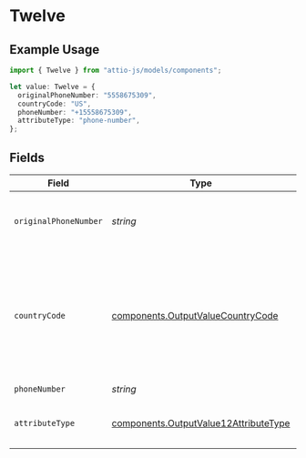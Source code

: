 # Twelve

## Example Usage

```typescript
import { Twelve } from "attio-js/models/components";

let value: Twelve = {
  originalPhoneNumber: "5558675309",
  countryCode: "US",
  phoneNumber: "+15558675309",
  attributeType: "phone-number",
};
```

## Fields

| Field                                                                                           | Type                                                                                            | Required                                                                                        | Description                                                                                     | Example                                                                                         |
| ----------------------------------------------------------------------------------------------- | ----------------------------------------------------------------------------------------------- | ----------------------------------------------------------------------------------------------- | ----------------------------------------------------------------------------------------------- | ----------------------------------------------------------------------------------------------- |
| `originalPhoneNumber`                                                                           | *string*                                                                                        | :heavy_check_mark:                                                                              | The raw, original phone number, as inputted.                                                    | 5558675309                                                                                      |
| `countryCode`                                                                                   | [components.OutputValueCountryCode](../../models/components/outputvaluecountrycode.md)          | :heavy_check_mark:                                                                              | The ISO 3166-1 alpha-2 country code representing the country that this phone number belongs to. | US                                                                                              |
| `phoneNumber`                                                                                   | *string*                                                                                        | :heavy_check_mark:                                                                              | N/A                                                                                             | +15558675309                                                                                    |
| `attributeType`                                                                                 | [components.OutputValue12AttributeType](../../models/components/outputvalue12attributetype.md)  | :heavy_check_mark:                                                                              | The attribute type of the value.                                                                | phone-number                                                                                    |
